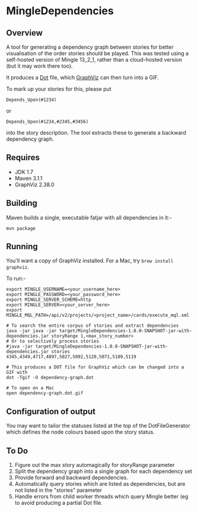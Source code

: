 # MingleDependencies

## Overview
A tool for generating a dependency graph between stories for better visualisation of the order stories should be played.
This was tested using a self-hosted version of Mingle 13_2_1, rather than a cloud-hosted version (but it may work there too).

It produces a [Dot](http://en.wikipedia.org/wiki/DOT_%28graph_description_language%29) file, which [GraphViz](http://www.graphviz.org) can then turn into a GIF.

To mark up your stories for this, please put

```
Depends_Upon(#1234)
```

or

```
Depends_Upon(#1234,#2345,#3456)
```

into the story description. The tool extracts these to generate a backward dependency graph.

## Requires

* JDK 1.7
* Maven 3.1.1
* GraphViz 2.38.0

## Building
Maven builds a single, executable fatjar with all dependencies in it:-

```
mvn package
```

## Running

You'll want a copy of GraphViz installed. For a Mac, try `brew install graphviz`.

To run:-
```
export MINGLE_USERNAME=<your_username_here>
export MINGLE_PASSWORD=<your_password_here>
export MINGLE_SERVER_SCHEME=http
export MINGLE_SERVER=<your_server_here>
export MINGLE_MQL_PATH=/api/v2/projects/<project_name>/cards/execute_mql.xml

# To search the entire corpus of stories and extract dependencies
java -jar java -jar target/MingleDependencies-1.0.0-SNAPSHOT-jar-with-dependencies.jar storyRange 1,<max_story_number>
# Or to selectively process stories
#java -jar target/MingleDependencies-1.0.0-SNAPSHOT-jar-with-dependencies.jar stories 4345,4349,4717,4897,5027,5092,5120,5071,5109,5119

# This produces a DOT file for GraphViz which can be changed into a GIF with
dot -Tgif -O dependency-graph.dot

# To open on a Mac
open dependency-graph.dot.gif
```

## Configuration of output

You may want to tailor the statuses listed at the top of the DotFileGenerator which defines the node colours based upon the story status.


## To Do
1. Figure out the max story automagically for storyRange parameter
2. Split the dependency graph into a single graph for each dependency set
3. Provide forward and backward dependencies.
4. Automatically query stories which are listed as dependencies, but are not listed in the "stories" parameter
5. Handle errors from child worker threads which query Mingle better (eg to avoid producing a partial Dot file.

